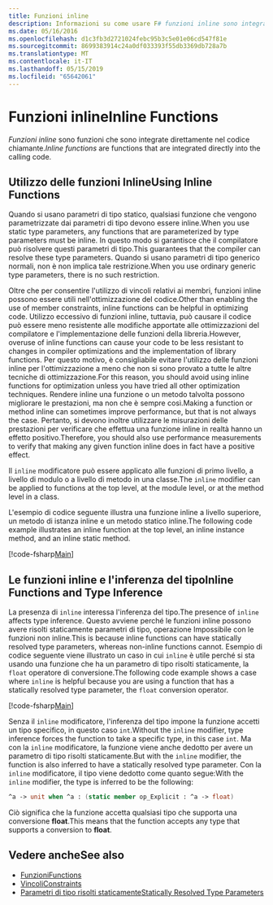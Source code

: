 ```yaml
---
title: Funzioni inline
description: Informazioni su come usare F# funzioni inline sono integrate direttamente nel codice chiamante.
ms.date: 05/16/2016
ms.openlocfilehash: d1c3fb3d2721024febc95b3c5e01e06cd547f81e
ms.sourcegitcommit: 8699383914c24a0df033393f55db3369db728a7b
ms.translationtype: MT
ms.contentlocale: it-IT
ms.lasthandoff: 05/15/2019
ms.locfileid: "65642061"
---
```

# <a name="inline-functions"></a><span data-ttu-id="5797c-103">Funzioni inline</span><span class="sxs-lookup"><span data-stu-id="5797c-103">Inline Functions</span></span>

<span data-ttu-id="5797c-104">*Funzioni inline* sono funzioni che sono integrate direttamente nel codice chiamante.</span><span class="sxs-lookup"><span data-stu-id="5797c-104">*Inline functions* are functions that are integrated directly into the calling code.</span></span>

## <a name="using-inline-functions"></a><span data-ttu-id="5797c-105">Utilizzo delle funzioni Inline</span><span class="sxs-lookup"><span data-stu-id="5797c-105">Using Inline Functions</span></span>

<span data-ttu-id="5797c-106">Quando si usano parametri di tipo statico, qualsiasi funzione che vengono parametrizzate dai parametri di tipo devono essere inline.</span><span class="sxs-lookup"><span data-stu-id="5797c-106">When you use static type parameters, any functions that are parameterized by type parameters must be inline.</span></span> <span data-ttu-id="5797c-107">In questo modo si garantisce che il compilatore può risolvere questi parametri di tipo.</span><span class="sxs-lookup"><span data-stu-id="5797c-107">This guarantees that the compiler can resolve these type parameters.</span></span> <span data-ttu-id="5797c-108">Quando si usano parametri di tipo generico normali, non è non implica tale restrizione.</span><span class="sxs-lookup"><span data-stu-id="5797c-108">When you use ordinary generic type parameters, there is no such restriction.</span></span>

<span data-ttu-id="5797c-109">Oltre che per consentire l'utilizzo di vincoli relativi ai membri, funzioni inline possono essere utili nell'ottimizzazione del codice.</span><span class="sxs-lookup"><span data-stu-id="5797c-109">Other than enabling the use of member constraints, inline functions can be helpful in optimizing code.</span></span> <span data-ttu-id="5797c-110">Utilizzo eccessivo di funzioni inline, tuttavia, può causare il codice può essere meno resistente alle modifiche apportate alle ottimizzazioni del compilatore e l'implementazione delle funzioni della libreria.</span><span class="sxs-lookup"><span data-stu-id="5797c-110">However, overuse of inline functions can cause your code to be less resistant to changes in compiler optimizations and the implementation of library functions.</span></span> <span data-ttu-id="5797c-111">Per questo motivo, è consigliabile evitare l'utilizzo delle funzioni inline per l'ottimizzazione a meno che non si sono provato a tutte le altre tecniche di ottimizzazione.</span><span class="sxs-lookup"><span data-stu-id="5797c-111">For this reason, you should avoid using inline functions for optimization unless you have tried all other optimization techniques.</span></span> <span data-ttu-id="5797c-112">Rendere inline una funzione o un metodo talvolta possono migliorare le prestazioni, ma non che è sempre così.</span><span class="sxs-lookup"><span data-stu-id="5797c-112">Making a function or method inline can sometimes improve performance, but that is not always the case.</span></span> <span data-ttu-id="5797c-113">Pertanto, si devono inoltre utilizzare le misurazioni delle prestazioni per verificare che effettua una funzione inline in realtà hanno un effetto positivo.</span><span class="sxs-lookup"><span data-stu-id="5797c-113">Therefore, you should also use performance measurements to verify that making any given function inline does in fact have a positive effect.</span></span>

<span data-ttu-id="5797c-114">Il `inline` modificatore può essere applicato alle funzioni di primo livello, a livello di modulo o a livello di metodo in una classe.</span><span class="sxs-lookup"><span data-stu-id="5797c-114">The `inline` modifier can be applied to functions at the top level, at the module level, or at the method level in a class.</span></span>

<span data-ttu-id="5797c-115">L'esempio di codice seguente illustra una funzione inline a livello superiore, un metodo di istanza inline e un metodo statico inline.</span><span class="sxs-lookup"><span data-stu-id="5797c-115">The following code example illustrates an inline function at the top level, an inline instance method, and an inline static method.</span></span>

[!code-fsharp[Main](../../../../samples/snippets/fsharp/lang-ref-3/snippet201.fs)]

## <a name="inline-functions-and-type-inference"></a><span data-ttu-id="5797c-116">Le funzioni inline e l'inferenza del tipo</span><span class="sxs-lookup"><span data-stu-id="5797c-116">Inline Functions and Type Inference</span></span>

<span data-ttu-id="5797c-117">La presenza di `inline` interessa l'inferenza del tipo.</span><span class="sxs-lookup"><span data-stu-id="5797c-117">The presence of `inline` affects type inference.</span></span> <span data-ttu-id="5797c-118">Questo avviene perché le funzioni inline possono avere risolti staticamente parametri di tipo, operazione Impossibile con le funzioni non inline.</span><span class="sxs-lookup"><span data-stu-id="5797c-118">This is because inline functions can have statically resolved type parameters, whereas non-inline functions cannot.</span></span> <span data-ttu-id="5797c-119">Esempio di codice seguente viene illustrato un caso in cui `inline` è utile perché si sta usando una funzione che ha un parametro di tipo risolti staticamente, la `float` operatore di conversione.</span><span class="sxs-lookup"><span data-stu-id="5797c-119">The following code example shows a case where `inline` is helpful because you are using a function that has a statically resolved type parameter, the `float` conversion operator.</span></span>

[!code-fsharp[Main](../../../../samples/snippets/fsharp/lang-ref-3/snippet202.fs)]

<span data-ttu-id="5797c-120">Senza il `inline` modificatore, l'inferenza del tipo impone la funzione accetti un tipo specifico, in questo caso `int`.</span><span class="sxs-lookup"><span data-stu-id="5797c-120">Without the `inline` modifier, type inference forces the function to take a specific type, in this case `int`.</span></span> <span data-ttu-id="5797c-121">Ma con la `inline` modificatore, la funzione viene anche dedotto per avere un parametro di tipo risolti staticamente.</span><span class="sxs-lookup"><span data-stu-id="5797c-121">But with the `inline` modifier, the function is also inferred to have a statically resolved type parameter.</span></span> <span data-ttu-id="5797c-122">Con la `inline` modificatore, il tipo viene dedotto come quanto segue:</span><span class="sxs-lookup"><span data-stu-id="5797c-122">With the `inline` modifier, the type is inferred to be the following:</span></span>

```fsharp
^a -> unit when ^a : (static member op_Explicit : ^a -> float)
```

<span data-ttu-id="5797c-123">Ciò significa che la funzione accetta qualsiasi tipo che supporta una conversione **float**.</span><span class="sxs-lookup"><span data-stu-id="5797c-123">This means that the function accepts any type that supports a conversion to **float**.</span></span>

## <a name="see-also"></a><span data-ttu-id="5797c-124">Vedere anche</span><span class="sxs-lookup"><span data-stu-id="5797c-124">See also</span></span>

- [<span data-ttu-id="5797c-125">Funzioni</span><span class="sxs-lookup"><span data-stu-id="5797c-125">Functions</span></span>](index.md)
- [<span data-ttu-id="5797c-126">Vincoli</span><span class="sxs-lookup"><span data-stu-id="5797c-126">Constraints</span></span>](../generics/constraints.md)
- [<span data-ttu-id="5797c-127">Parametri di tipo risolti staticamente</span><span class="sxs-lookup"><span data-stu-id="5797c-127">Statically Resolved Type Parameters</span></span>](../generics/statically-resolved-type-parameters.md)

